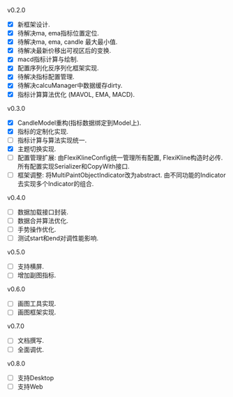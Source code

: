 v0.2.0
- [x] 新框架设计.
- [x] 待解决ma, ema指标位置定位.
- [x] 待解决ma, ema, candle 最大最小值.
- [x] 待解决最新价移出可视区后的变换.
- [x] macd指标计算与绘制.
- [x] 配置序列化反序列化框架实现.
- [x] 待解决指标配置管理.
- [x] 待解决calcuManager中数据缓存dirty.
- [x] 指标计算算法优化 (MAVOL, EMA, MACD).

v0.3.0
- [x] CandleModel重构(指标数据绑定到Model上).
- [x] 指标的定制化实现.
- [ ] 指标计算与算法实现统一.
- [x] 主题切换实现.
- [ ] 配置管理扩展: 由FlexiKlineConfig统一管理所有配置, FlexiKline构造时必传. 所有配置实现Serializer和CopyWith接口. 
- [ ] 框架调整: 将MultiPaintObjectIndicator改为abstract. 由不同功能的Indicator去实现多个Indicator的组合.

v0.4.0
- [ ] 数据加载接口封装.
- [ ] 数据合并算法优化.
- [ ] 手势操作优化.
- [ ] 测试start和end对调性能影响.

v0.5.0
- [ ] 支持横屏.
- [ ] 增加副图指标.

v0.6.0
- [ ] 画图工具实现.
- [ ] 画图框架实现.

v0.7.0
- [ ] 文档撰写.
- [ ] 全面调优.

v0.8.0
- [ ] 支持Desktop
- [ ] 支持Web
